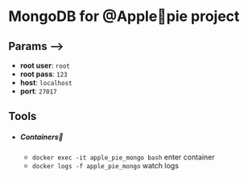 # MongoDB for @Apple🥧pie project

## Params -->

   * **root user**: `root`
   * **root pass**: `123`
   * **host**: `localhost`
   * **port**: `27017`

## Tools

 * ##### Containers🐳

   *  `docker exec -it apple_pie_mongo bash` enter container
   *  `docker logs -f apple_pie_mongo` watch logs

 <!-- * ##### Schema

   * `bash schema_deploy.sh` update schema

 * ##### Dump

    * `bash dump_deploy.sh` to restore dump
    * `bash dump_pull.sh` to refresh dump -->

<!-- ## Docs

* [DB schema](./SCHEMA_DOC.md) -->
